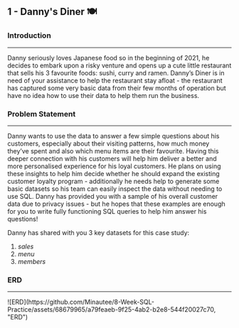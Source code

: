 ## 1 - Danny's Diner :plate_with_cutlery:	

### **Introduction** 
<hr>
Danny seriously loves Japanese food so in the beginning of 2021, he decides to embark upon a risky venture and opens up a cute little restaurant that sells his 3 favourite foods: sushi, curry and ramen. Danny’s Diner is in need of your assistance to help the restaurant stay afloat - the restaurant has captured some very basic data from their few months of operation but have no idea how to use their data to help them run the business.

### **Problem Statement** 
<hr>
Danny wants to use the data to answer a few simple questions about his customers, especially about their visiting patterns, how much money they’ve spent and also which menu items are their favourite. Having this deeper connection with his customers will help him deliver a better and more personalised experience for his loyal customers.
He plans on using these insights to help him decide whether he should expand the existing customer loyalty program - additionally he needs help to generate some basic datasets so his team can easily inspect the data without needing to use SQL. Danny has provided you with a sample of his overall customer data due to privacy issues - but he hopes that these examples are enough for you to write fully functioning SQL queries to help him answer his questions!

Danny has shared with you 3 key datasets for this case study:

1. *sales*  
2. *menu*  
3. *members*  

### **ERD** 
<hr>  
![ERD](https://github.com/Minautee/8-Week-SQL-Practice/assets/68679965/a79feaeb-9f25-4ab2-b2e8-544f20027c70, "ERD")
